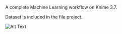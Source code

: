 A complete Machine Learning workflow on Knime 3.7.

Dataset is included in the file project.

![Alt Text](https://s6.gifyu.com/images/Knime-Github2.md.gif)

